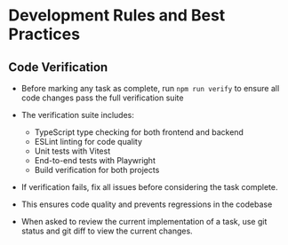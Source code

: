 # Development Rules and Best Practices

## Code Verification
- Before marking any task as complete, run `npm run verify` to ensure all code changes pass the full verification suite
- The verification suite includes:
  - TypeScript type checking for both frontend and backend
  - ESLint linting for code quality
  - Unit tests with Vitest
  - End-to-end tests with Playwright
  - Build verification for both projects
- If verification fails, fix all issues before considering the task complete.
- This ensures code quality and prevents regressions in the codebase

- When asked to review the current implementation of a task, use git status and git diff to view the current changes.